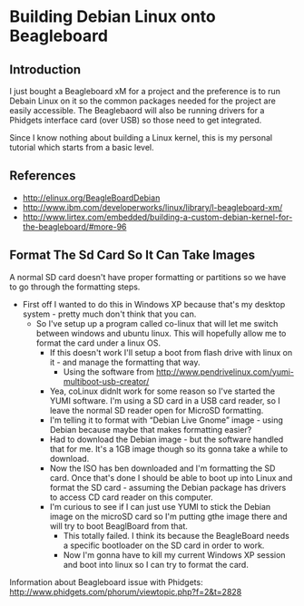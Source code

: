 # Building Debian Linux onto Beagleboard



## Introduction

I just bought a Beagleboard xM for a project and the preference is to
run Debain Linux on it so the common packages needed for the project
are easily accessible.  The Beaglebaord will also be running drivers
for a Phidgets interface card (over USB) so those need to get
integrated.

Since I know nothing about building a Linux kernel, this is my
personal tutorial which starts from a basic level.



## References

* http://elinux.org/BeagleBoardDebian
* http://www.ibm.com/developerworks/linux/library/l-beagleboard-xm/
* http://www.lirtex.com/embedded/building-a-custom-debian-kernel-for-the-beagleboard/#more-96



## Format The Sd Card So It Can Take Images

A normal SD card doesn't have proper formatting or partitions so we have to
go through the formatting steps.

* First off I wanted to do this in Windows XP because that's my
  desktop system - pretty much don't think that you can.
    + So I've setup up a program called co-linux that will let me
      switch between windows and ubuntu linux. This will hopefully
      allow me to format the card under a linux OS.
        - If this doesn't work I'll setup a boot from flash drive with
          linux on it - and manage the formatting that way.
            * Using the software from
              http://www.pendrivelinux.com/yumi-multiboot-usb-creator/
        - Yea, coLinux didnlt work for some reason so I've started the
          YUMI software. I'm using a SD card in a USB card reader, so
          I leave the normal SD reader open for MicroSD formatting.
        - I'm telling it to format with “Debian Live Gnome” image -
          using Debian because maybe that makes formatting easier?
        - Had to download the Debian image - but the software handled
          that for me. It's a 1GB image though so its gonna take a
          while to download.
        - Now the ISO has ben downloaded and I'm formatting the SD
          card. Once that's done I should be able to boot up into
          Linux and format the SD card - assuming the Debian package has drivers
          to access CD card reader on this computer.
        - I'm curious to see if I can just use YUMI to stick the
          Debian image on the microSD card so I'm putting gthe image
          there and will try to boot BeaglBoard from that.
            * This totally failed. I think its because the BeagleBoard
              needs a specific bootloader on the SD card in order to
              work.
            * Now I'm gonna have to kill my current Windows XP session
              and boot into linux so I can try to format the card.

Information about Beagleboard issue with Phidgets:
http://www.phidgets.com/phorum/viewtopic.php?f=2&t=2828
